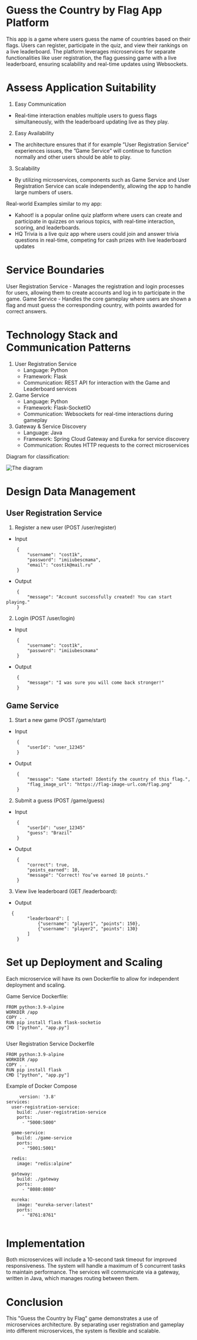 # Guess the Country by Flag App Platform

This app is a game where users guess the name of countries based on their flags. Users can register, participate in the quiz, and view their rankings on a live leaderboard. The platform leverages microservices for separate functionalities like user registration, the flag guessing game with a live leaderboard, ensuring scalability and real-time updates using Websockets.

# Assess Application Suitability
1. Easy Communication
- Real-time interaction enables multiple users to guess flags simultaneously, with the leaderboard updating live as they play.
2. Easy Availability
- The architecture ensures that if for example ”User Registration Service” experiences issues, the ”Game Service” will continue to function normally and other users should be able to play.
3. Scalability
- By utilizing microservices, components such as Game Service and User Registration Service can scale independently, allowing the app to handle large numbers of users.


Real-world Examples similar to my app:
- Kahoot! is a popular online quiz platform where users can create and participate in quizzes on various topics, with real-time interaction, scoring, and leaderboards.
- HQ Trivia is a live quiz app where users could join and answer trivia questions in real-time, competing for cash prizes with live leaderboard updates


# Service Boundaries

User Registration Service - Manages the registration and login processes for users, allowing them to create accounts and log in to participate in the game.
Game Service - Handles the core gameplay where users are shown a flag and must guess the corresponding country, with points awarded for correct answers.

# Technology Stack and Communication Patterns

1. User Registration Service
    - Language: Python
    - Framework: Flask
    - Communication: REST API for interaction with the Game and Leaderboard services
2. Game Service
    - Language: Python
    - Framework: Flask-SocketIO
    - Communication: Websockets for real-time interactions during gameplay
3. Gateway & Service Discovery
    - Language: Java
    - Framework: Spring Cloud Gateway and Eureka for service discovery
    - Communication: Routes HTTP requests to the correct microservices

Diagram for classification:

![The diagram](/pad1.jpg)

# Design Data Management

## User Registration Service

1. Register a new user (POST /user/register)

- Input

```
    {
        "username": "cost1k",
        "password": "imiiubescmama",
        "email": "costik@mail.ru"
    }
```

- Output

```
    {
        "message": "Account successfully created! You can start playing."
    }
```

2. Login (POST /user/login)

- Input

```
    {
        "username": "cost1k",
        "password": "imiiubescmama"
    }
```

- Output

```
    {
        "message": "I was sure you will come back stronger!"
    }
```

## Game Service

1. Start a new game (POST /game/start)

- Input

```
    {
        "userId": "user_12345"
    }

```

- Output

```
    {
        "message": "Game started! Identify the country of this flag.",
        "flag_image_url": "https://flag-image-url.com/flag.png"
    }
```
2. Submit a guess (POST /game/guess)

- Input

```
    {
        "userId": "user_12345"
        "guess": "Brazil"
    }

```

- Output

```
    {
        "correct": true,
        "points_earned": 10,
        "message": "Correct! You’ve earned 10 points."
    }
```
3. View live leaderboard (GET /leaderboard):
- Output

```
  {
        "leaderboard": [
            {"username": "player1", "points": 150},
            {"username": "player2", "points": 130}
        ]
    }
```

# Set up Deployment and Scaling

Each microservice will have its own Dockerfile to allow for independent deployment and scaling.

Game Service Dockerfile:
```
FROM python:3.9-alpine
WORKDIR /app
COPY . .
RUN pip install flask flask-socketio
CMD ["python", "app.py"]


```

User Registration Service Dockerfile

```
FROM python:3.9-alpine
WORKDIR /app
COPY . .
RUN pip install flask
CMD ["python", "app.py"]

```

Example of Docker Compose

```
     version: '3.8'
services: 
  user-registration-service:
    build: ./user-registration-service
    ports:
      - "5000:5000"

  game-service:
    build: ./game-service
    ports:
      - "5001:5001"

  redis:
    image: "redis:alpine"

  gateway:
    build: ./gateway
    ports:
      - "8080:8080"

  eureka:
    image: "eureka-server:latest"
    ports:
      - "8761:8761"


```

# Implementation

Both microservices will include a 10-second task timeout for improved responsiveness. The system will handle a maximum of 5 concurrent tasks to maintain performance. The services will communicate via a gateway, written in Java, which manages routing between them.

# Conclusion

This "Guess the Country by Flag" game demonstrates a use of microservices architecture. By separating user registration and gameplay into different microservices, the system is flexible and scalable.

